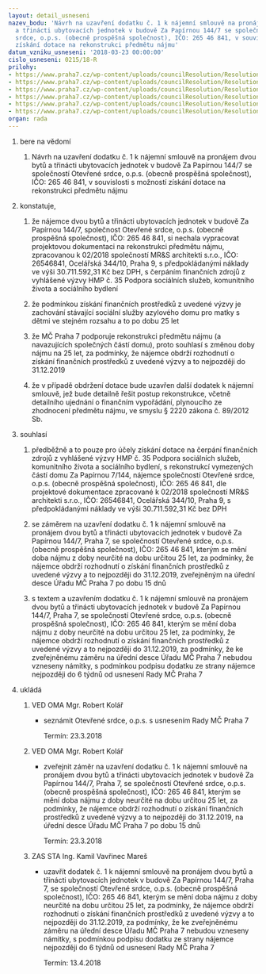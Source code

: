 ```yaml
---
layout: detail_usneseni
nazev_bodu: 'Návrh na uzavření dodatku č. 1 k nájemní smlouvě na pronájem dvou bytů
  a třinácti ubytovacích jednotek v budově Za Papírnou 144/7 se společností Otevřené
  srdce, o.p.s. (obecně prospěšná společnost), IČO: 265 46 841, v souvislosti s možností
  získání dotace na rekonstrukci předmětu nájmu'
datum_vzniku_usneseni: '2018-03-23 00:00:00'
cislo_usneseni: 0215/18-R
prilohy:
- https://www.praha7.cz/wp-content/uploads/councilResolution/Resolutions/27413/export/20180320_KSS_REV_Dodatek_NS_DZ~336691.docx
- https://www.praha7.cz/wp-content/uploads/councilResolution/Resolutions/27413/export/02_DOD1OS144~336690.pdf
- https://www.praha7.cz/wp-content/uploads/councilResolution/Resolutions/27413/export/03_DOD1OS144~336689.pdf
- https://www.praha7.cz/wp-content/uploads/councilResolution/Resolutions/27413/export/04_DOD1OS144~336688.docx
- https://www.praha7.cz/wp-content/uploads/councilResolution/Resolutions/27413/export/20180321_KSS_REV_Dodatek_c1kopiekopie~336687.docx
- https://www.praha7.cz/wp-content/uploads/councilResolution/Resolutions/27413/export/export~337223.pdf
organ: rada
---
```

<OL class=urzList_view id=urzList>
<LI class=urzClass1><SPAN name="1">bere na vědomí</SPAN> 
<OL class="urzOlClass decimal ">
<LI class=urzClass2 style="TEXT-ALIGN: left"><SPAN>
<P>Návrh na uzavření dodatku č. 1 k nájemní smlouvě na pronájem dvou bytů a třinácti ubytovacích jednotek v budově Za Papírnou 144/7 se společností Otevřené srdce, o.p.s. (obecně prospěšná společnost), IČO: 265 46 841, v souvislosti s možností získání dotace na rekonstrukci předmětu nájmu</P></SPAN></LI></OL></LI>
<LI class=urzClass1><SPAN name="50">konstatuje,</SPAN> 
<OL class="urzOlClass decimal ">
<LI class=urzClass2 style="TEXT-ALIGN: left"><SPAN>
<P>že nájemce dvou bytů a třinácti ubytovacích jednotek v budově Za Papírnou 144/7, společnost Otevřené srdce, o.p.s. (obecně prospěšná společnost), IČO: 265 46 841, si nechala vypracovat projektovou dokumentaci na rekonstrukci předmětu nájmu, zpracovanou k 02/2018 společností MR&amp;S architekti s.r.o., IČO: 26546841, Ocelářská 344/10, Praha 9, s předpokládanými náklady ve výši 30.711.592,31 Kč bez DPH, s čerpáním finančních zdrojů z vyhlášené výzvy HMP č. 35 Podpora sociálních služeb, komunitního života a sociálního bydlení<BR></P></SPAN></LI>
<LI class=urzClass2 style="TEXT-ALIGN: left"><SPAN>
<P>že podmínkou získání finančních prostředků z uvedené výzvy je zachování stávající sociální služby azylového domu pro matky s dětmi ve stejném rozsahu a to po dobu 25 let</P></SPAN></LI>
<LI class=urzClass2 style="TEXT-ALIGN: left"><SPAN>
<P>že MČ Praha 7 podporuje rekonstrukci předmětu nájmu (a navazujících společných částí domu), proto souhlasí s změnou doby nájmu na 25 let, za podmínky, že nájemce obdrží rozhodnutí o získání finančních prostředků z uvedené výzvy a to nejpozději do 31.12.2019</P></SPAN></LI>
<LI class=urzClass2 style="TEXT-ALIGN: left"><SPAN>
<P>že v případě obdržení dotace bude uzavřen další dodatek k nájemní smlouvě, jež bude detailně řešit postup rekonstrukce, včetně detailního ujednání o finančním vypořádání, plynoucího ze zhodnocení předmětu nájmu, ve smyslu § 2220 zákona č. 89/2012 Sb.</P></SPAN></LI></OL></LI>
<LI class=urzClass1><SPAN name="26">souhlasí</SPAN> 
<OL class="urzOlClass decimal ">
<LI class=urzClass2 style="TEXT-ALIGN: left"><SPAN>
<P>předběžně a to pouze pro účely získání dotace na čerpání finančních zdrojů z vyhlášené výzvy HMP č. 35 Podpora sociálních služeb, komunitního života a sociálního bydlení, s rekonstrukcí vymezených částí domu Za Papírnou 7/144, nájemce společností Otevřené srdce, o.p.s. (obecně prospěšná společnost), IČO: 265 46 841, dle projektové dokumentace zpracované k 02/2018 společností MR&amp;S architekti s.r.o., IČO: 26546841, Ocelářská 344/10, Praha 9, s předpokládanými náklady ve výši 30.711.592,31 Kč bez DPH</P></SPAN></LI>
<LI class=urzClass2 style="TEXT-ALIGN: left"><SPAN>
<P>se záměrem na uzavření dodatku č. 1 k nájemní smlouvě na pronájem dvou bytů a třinácti ubytovacích jednotek v budově Za Papírnou 144/7, Praha 7, se společností Otevřené srdce, o.p.s. (obecně prospěšná společnost), IČO: 265 46 841, kterým se mění doba nájmu z doby neurčité na dobu určitou 25 let, za podmínky, že nájemce obdrží rozhodnutí o získání finančních prostředků z uvedené výzvy a to nejpozději do 31.12.2019, zveřejněným na úřední desce Úřadu MČ Praha 7 po dobu 15 dnů<BR></P></SPAN></LI>
<LI class=urzClass2 style="TEXT-ALIGN: left"><SPAN>
<P>s textem a uzavřením dodatku č. 1 k nájemní smlouvě na pronájem dvou bytů a třinácti ubytovacích jednotek v budově Za Papírnou 144/7, Praha 7, se společností Otevřené srdce, o.p.s. (obecně prospěšná společnost), IČO: 265 46 841, kterým se mění doba nájmu z doby neurčité na dobu určitou 25 let, za podmínky, že nájemce obdrží rozhodnutí o získání finančních prostředků z uvedené výzvy a to nejpozději do 31.12.2019, za podmínky, že ke zveřejněnému záměru na úřední desce Úřadu MČ Praha 7 nebudou vzneseny námitky, s podmínkou podpisu dodatku ze strany nájemce nejpozději do 6 týdnů od usnesení Rady MČ Praha 7</P></SPAN></LI></OL></LI>
<LI class=urzClass1 id=urzUkoly><SPAN name="1">ukládá</SPAN>
<OL class=urzOlClass>
<LI class=urzClass2><SPAN>
<P>VED OMA Mgr. Robert Kolář</P></SPAN>
<UL class=urzUlClass>
<LI class=urzClass3><SPAN>
<P>seznámit Otevřené srdce, o.p.s. s usnesením Rady MČ Praha 7</P></SPAN><SPAN class=urzUkolTermin>Termín:&nbsp;23.3.2018</SPAN></LI></UL></LI>
<LI class=urzClass2><SPAN>
<P>VED OMA Mgr. Robert Kolář</P></SPAN>
<UL class=urzUlClass>
<LI class=urzClass3><SPAN>
<P>zveřejnit záměr na uzavření dodatku č. 1 k nájemní smlouvě na pronájem dvou bytů a třinácti ubytovacích jednotek v budově Za Papírnou 144/7, Praha 7, se společností Otevřené srdce, o.p.s. (obecně prospěšná společnost), IČO: 265 46 841, kterým se mění doba nájmu z doby neurčité na dobu určitou 25 let, za podmínky, že nájemce obdrží rozhodnutí o získání finančních prostředků z uvedené výzvy a to nejpozději do 31.12.2019, na úřední desce Úřadu MČ Praha 7 po dobu 15 dnů</P></SPAN><SPAN class=urzUkolTermin>Termín:&nbsp;23.3.2018</SPAN></LI></UL></LI>
<LI class=urzClass2><SPAN>
<P>ZAS STA Ing. Kamil Vavřinec Mareš</P></SPAN>
<UL class=urzUlClass>
<LI class=urzClass3><SPAN>
<P>uzavřít dodatek č. 1 k nájemní smlouvě na pronájem dvou bytů a třinácti ubytovacích jednotek v budově Za Papírnou 144/7, Praha 7, se společností Otevřené srdce, o.p.s. (obecně prospěšná společnost), IČO: 265 46 841, kterým se mění doba nájmu z doby neurčité na dobu určitou 25 let, za podmínky, že nájemce obdrží rozhodnutí o získání finančních prostředků z uvedené výzvy a to nejpozději do 31.12.2019, za podmínky, že ke zveřejněnému záměru na úřední desce Úřadu MČ Praha 7 nebudou vzneseny námitky, s podmínkou podpisu dodatku ze strany nájemce nejpozději do 6 týdnů od usnesení Rady MČ Praha 7</P></SPAN><SPAN class=urzUkolTermin>Termín:&nbsp;13.4.2018</SPAN></LI></UL></LI></OL></LI></OL>